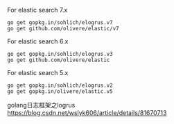 For elastic search 7.x

    go get gopkg.in/sohlich/elogrus.v7
    go get github.com/olivere/elastic/v7
    
For elastic search 6.x

    go get gopkg.in/sohlich/elogrus.v3
    go get github.com/olivere/elastic
    
For elastic search 5.x

    go get gopkg.in/sohlich/elogrus.v2
    go get gopkg.in/olivere/elastic.v5
    
    
    
golang日志框架之logrus
https://blog.csdn.net/wslyk606/article/details/81670713